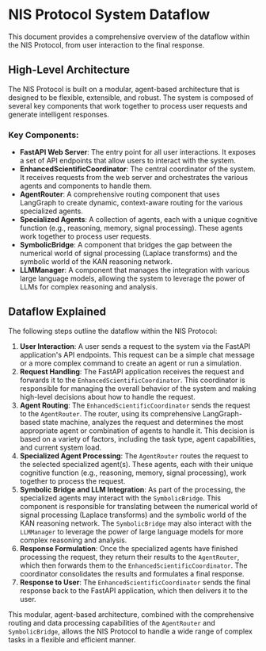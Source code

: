 # NIS Protocol System Dataflow

This document provides a comprehensive overview of the dataflow within the NIS Protocol, from user interaction to the final response.

## High-Level Architecture

The NIS Protocol is built on a modular, agent-based architecture that is designed to be flexible, extensible, and robust. The system is composed of several key components that work together to process user requests and generate intelligent responses.

### Key Components:

*   **FastAPI Web Server**: The entry point for all user interactions. It exposes a set of API endpoints that allow users to interact with the system.
*   **EnhancedScientificCoordinator**: The central coordinator of the system. It receives requests from the web server and orchestrates the various agents and components to handle them.
*   **AgentRouter**: A comprehensive routing component that uses LangGraph to create dynamic, context-aware routing for the various specialized agents.
*   **Specialized Agents**: A collection of agents, each with a unique cognitive function (e.g., reasoning, memory, signal processing). These agents work together to process user requests.
*   **SymbolicBridge**: A component that bridges the gap between the numerical world of signal processing (Laplace transforms) and the symbolic world of the KAN reasoning network.
*   **LLMManager**: A component that manages the integration with various large language models, allowing the system to leverage the power of LLMs for complex reasoning and analysis.

## Dataflow Explained

The following steps outline the dataflow within the NIS Protocol:

1.  **User Interaction**: A user sends a request to the system via the FastAPI application's API endpoints. This request can be a simple chat message or a more complex command to create an agent or run a simulation.
2.  **Request Handling**: The FastAPI application receives the request and forwards it to the `EnhancedScientificCoordinator`. This coordinator is responsible for managing the overall behavior of the system and making high-level decisions about how to handle the request.
3.  **Agent Routing**: The `EnhancedScientificCoordinator` sends the request to the `AgentRouter`. The router, using its comprehensive LangGraph-based state machine, analyzes the request and determines the most appropriate agent or combination of agents to handle it. This decision is based on a variety of factors, including the task type, agent capabilities, and current system load.
4.  **Specialized Agent Processing**: The `AgentRouter` routes the request to the selected specialized agent(s). These agents, each with their unique cognitive function (e.g., reasoning, memory, signal processing), work together to process the request.
5.  **Symbolic Bridge and LLM Integration**: As part of the processing, the specialized agents may interact with the `SymbolicBridge`. This component is responsible for translating between the numerical world of signal processing (Laplace transforms) and the symbolic world of the KAN reasoning network. The `SymbolicBridge` may also interact with the `LLMManager` to leverage the power of large language models for more complex reasoning and analysis.
6.  **Response Formulation**: Once the specialized agents have finished processing the request, they return their results to the `AgentRouter`, which then forwards them to the `EnhancedScientificCoordinator`. The coordinator consolidates the results and formulates a final response.
7.  **Response to User**: The `EnhancedScientificCoordinator` sends the final response back to the FastAPI application, which then delivers it to the user.

This modular, agent-based architecture, combined with the comprehensive routing and data processing capabilities of the `AgentRouter` and `SymbolicBridge`, allows the NIS Protocol to handle a wide range of complex tasks in a flexible and efficient manner. 